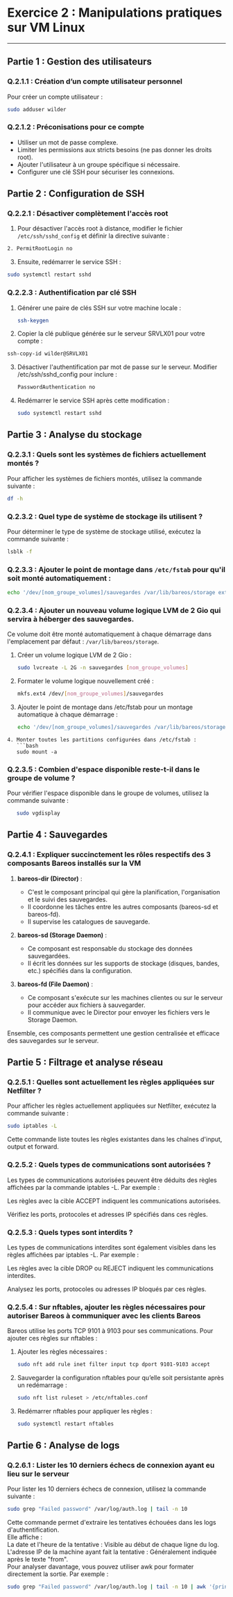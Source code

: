 # Exercice 2 : Manipulations pratiques sur VM Linux
---
## Partie 1 : Gestion des utilisateurs

### Q.2.1.1 : Création d’un compte utilisateur personnel
Pour créer un compte utilisateur :
```bash
sudo adduser wilder
```
### Q.2.1.2 : Préconisations pour ce compte
- Utiliser un mot de passe complexe.
- Limiter les permissions aux stricts besoins (ne pas donner les droits root).
- Ajouter l'utilisateur à un groupe spécifique si nécessaire.
- Configurer une clé SSH pour sécuriser les connexions.

## Partie 2 : Configuration de SSH

### Q.2.2.1 : Désactiver complètement l'accès root
1. Pour désactiver l'accès root à distance, modifier le fichier `/etc/ssh/sshd_config` et définir la directive suivante :
```bash
2. PermitRootLogin no
```
3. Ensuite, redémarrer le service SSH :
```bash
sudo systemctl restart sshd
```
### Q.2.2.3 : Authentification par clé SSH
1. Générer une paire de clés SSH sur votre machine locale :
   ```bash
   ssh-keygen
   ```
2. Copier la clé publique générée sur le serveur SRVLX01 pour votre compte :
  ```bash
  ssh-copy-id wilder@SRVLX01
  ```
3. Désactiver l'authentification par mot de passe sur le serveur. Modifier /etc/ssh/sshd_config pour inclure :
   ```bash
   PasswordAuthentication no
   ```
4. Redémarrer le service SSH après cette modification :
   ```bash
   sudo systemctl restart sshd
   ```
   
## Partie 3 : Analyse du stockage

### Q.2.3.1 : Quels sont les systèmes de fichiers actuellement montés ?
Pour afficher les systèmes de fichiers montés, utilisez la commande suivante :
   ```bash
   df -h
   ```
### Q.2.3.2 : Quel type de système de stockage ils utilisent ?
Pour déterminer le type de système de stockage utilisé, exécutez la commande suivante :
   ```bash
   lsblk -f
   ```
### Q.2.3.3 : Ajouter le point de montage dans `/etc/fstab` pour qu'il soit monté automatiquement :
   ```bash
   echo '/dev/[nom_groupe_volumes]/sauvegardes /var/lib/bareos/storage ext4 defaults 0 0' | sudo tee -a /etc/fstab
   ```
### Q.2.3.4 : Ajouter un nouveau volume logique LVM de 2 Gio qui servira à héberger des sauvegardes.
Ce volume doit être monté automatiquement à chaque démarrage dans l'emplacement par défaut : `/var/lib/bareos/storage`.

1. Créer un volume logique LVM de 2 Gio :
   ```bash
   sudo lvcreate -L 2G -n sauvegardes [nom_groupe_volumes]
   ```
2. Formater le volume logique nouvellement créé :
   ```bash
   mkfs.ext4 /dev/[nom_groupe_volumes]/sauvegardes
   ```
3. Ajouter le point de montage dans /etc/fstab pour un montage automatique à chaque démarrage :
    ```bash
    echo '/dev/[nom_groupe_volumes]/sauvegardes /var/lib/bareos/storage ext4 defaults 0 0' | sudo tee -a /etc/fstab
```
4. Monter toutes les partitions configurées dans /etc/fstab :
   ```bash
   sudo mount -a
   ```
### Q.2.3.5 : Combien d'espace disponible reste-t-il dans le groupe de volume ?
Pour vérifier l'espace disponible dans le groupe de volumes, utilisez la commande suivante :
```bash
   sudo vgdisplay
```

## Partie 4 : Sauvegardes

### Q.2.4.1 : Expliquer succinctement les rôles respectifs des 3 composants Bareos installés sur la VM
1. **bareos-dir (Director)** :
   - C'est le composant principal qui gère la planification, l'organisation et le suivi des sauvegardes.
   - Il coordonne les tâches entre les autres composants (bareos-sd et bareos-fd).
   - Il supervise les catalogues de sauvegarde.

2. **bareos-sd (Storage Daemon)** :
   - Ce composant est responsable du stockage des données sauvegardées.
   - Il écrit les données sur les supports de stockage (disques, bandes, etc.) spécifiés dans la configuration.

3. **bareos-fd (File Daemon)** :
   - Ce composant s'exécute sur les machines clientes ou sur le serveur pour accéder aux fichiers à sauvegarder.
   - Il communique avec le Director pour envoyer les fichiers vers le Storage Daemon.

Ensemble, ces composants permettent une gestion centralisée et efficace des sauvegardes sur le serveur.

## Partie 5 : Filtrage et analyse réseau

### Q.2.5.1 : Quelles sont actuellement les règles appliquées sur Netfilter ?
Pour afficher les règles actuellement appliquées sur Netfilter, exécutez la commande suivante :
   ```bash
   sudo iptables -L
   ```
Cette commande liste toutes les règles existantes dans les chaînes d'input, output et forward.
### Q.2.5.2 : Quels types de communications sont autorisées ?
Les types de communications autorisées peuvent être déduits des règles affichées par la commande iptables -L. Par exemple :

Les règles avec la cible ACCEPT indiquent les communications autorisées.

Vérifiez les ports, protocoles et adresses IP spécifiés dans ces règles.

### Q.2.5.3 : Quels types sont interdits ?
Les types de communications interdites sont également visibles dans les règles affichées par iptables -L. Par exemple :

Les règles avec la cible DROP ou REJECT indiquent les communications interdites.

Analysez les ports, protocoles ou adresses IP bloqués par ces règles.

### Q.2.5.4 : Sur nftables, ajouter les règles nécessaires pour autoriser Bareos à communiquer avec les clients Bareos
Bareos utilise les ports TCP 9101 à 9103 pour ses communications. Pour ajouter ces règles sur nftables :

1. Ajouter les règles nécessaires :
   ```bash
   sudo nft add rule inet filter input tcp dport 9101-9103 accept
   ```
2. Sauvegarder la configuration nftables pour qu’elle soit persistante après un redémarrage :
   ```bash
   sudo nft list ruleset > /etc/nftables.conf
   ```
3. Redémarrer nftables pour appliquer les règles :
   ```bash
   sudo systemctl restart nftables
   ```

## Partie 6 : Analyse de logs

### Q.2.6.1 : Lister les 10 derniers échecs de connexion ayant eu lieu sur le serveur
Pour lister les 10 derniers échecs de connexion, utilisez la commande suivante :
   ```bash
   sudo grep "Failed password" /var/log/auth.log | tail -n 10
   ```
Cette commande permet d'extraire les tentatives échouées dans les logs d'authentification.    
Elle affiche :    
La date et l'heure de la tentative : Visible au début de chaque ligne du log.    
L'adresse IP de la machine ayant fait la tentative : Généralement indiquée après le texte "from".    
Pour analyser davantage, vous pouvez utiliser awk pour formater directement la sortie. Par exemple :
   ```bash
   sudo grep "Failed password" /var/log/auth.log | tail -n 10 | awk '{print $1, $2, $3, $11}'
   ```




